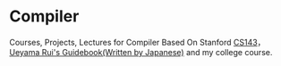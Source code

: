 # Compiler
Courses, Projects, Lectures for Compiler Based On Stanford [CS143](http://web.stanford.edu/class/cs143/)，[Ueyama Rui's Guidebook(Written by Japanese)](https://www.sigbus.info/compilerbook#) and my college course.

